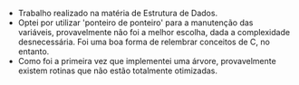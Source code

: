 - Trabalho realizado na matéria de Estrutura de Dados.
- Optei por utilizar 'ponteiro de ponteiro' para a manutenção das variáveis, provavelmente não foi a melhor escolha, dada a complexidade desnecessária. Foi uma boa forma de relembrar conceitos de C, no entanto.
- Como foi a primeira vez que implementei uma árvore, provavelmente existem rotinas que não estão totalmente otimizadas. 
